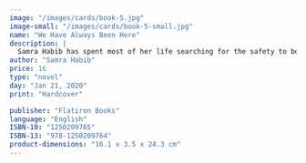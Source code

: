```yaml
---
image: "/images/cards/book-5.jpg"
image-small: "/images/cards/book-5-small.jpg"
name: "We Have Always Been Here"
description: |
  Samra Habib has spent most of her life searching for the safety to be herself. As an Ahmadi Muslim growing up in Pakistan, she faced regular threats from Islamic extremists who believed the small, dynamic sect to be blasphemous. From her parents, she internalized the lesson that revealing her identity could put her in grave danger.
author: "Samra Habib"
price: 16
type: "novel"
day: "Jan 21, 2020"
print: "Hardcover"

publisher: "Flatiron Books"
language: "English"
ISBN-10: "1250209765"
ISBN-13: "978-1250209764"
product-dimensions: "16.1 x 3.5 x 24.3 cm"
---
```

